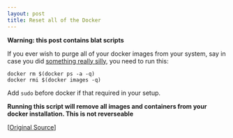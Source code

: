 ```yaml
---
layout: post
title: Reset all of the Docker
---
```

**Warning: this post contains blat scripts**


If you ever wish to purge all of your docker images from your system, say in case you did [something really silly](https://twitter.com/glasnt/status/562767572299698180), you need to run this: 


	docker rm $(docker ps -a -q)
	docker rmi $(docker images -q)

Add `sudo` before docker if that required in your setup. 

**Running this script will remove all images and containers from your docker installation. This is not reverseable**


[[Original Source](http://techoverflow.net/blog/2013/10/22/docker-remove-all-images-and-containers/)]
